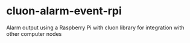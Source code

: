 # cluon-alarm-event-rpi
Alarm output using a Raspberry Pi with cluon library for integration with other computer nodes
